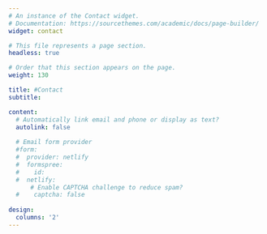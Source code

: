 ```yaml
---
# An instance of the Contact widget.
# Documentation: https://sourcethemes.com/academic/docs/page-builder/
widget: contact

# This file represents a page section.
headless: true

# Order that this section appears on the page.
weight: 130

title: #Contact
subtitle:

content:
  # Automatically link email and phone or display as text?
  autolink: false
  
  # Email form provider
  #form:
  #  provider: netlify
  #  formspree:
  #    id:
  #  netlify:
      # Enable CAPTCHA challenge to reduce spam?
  #    captcha: false
  
design:
  columns: '2'
---
```

